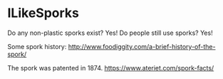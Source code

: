 # ILikeSporks

Do any non-plastic sporks exist?
    Yes!
Do people still use sporks?
    Yes!

Some spork history: http://www.foodiggity.com/a-brief-history-of-the-spork/

The spork was patented in 1874.
https://www.ateriet.com/spork-facts/
